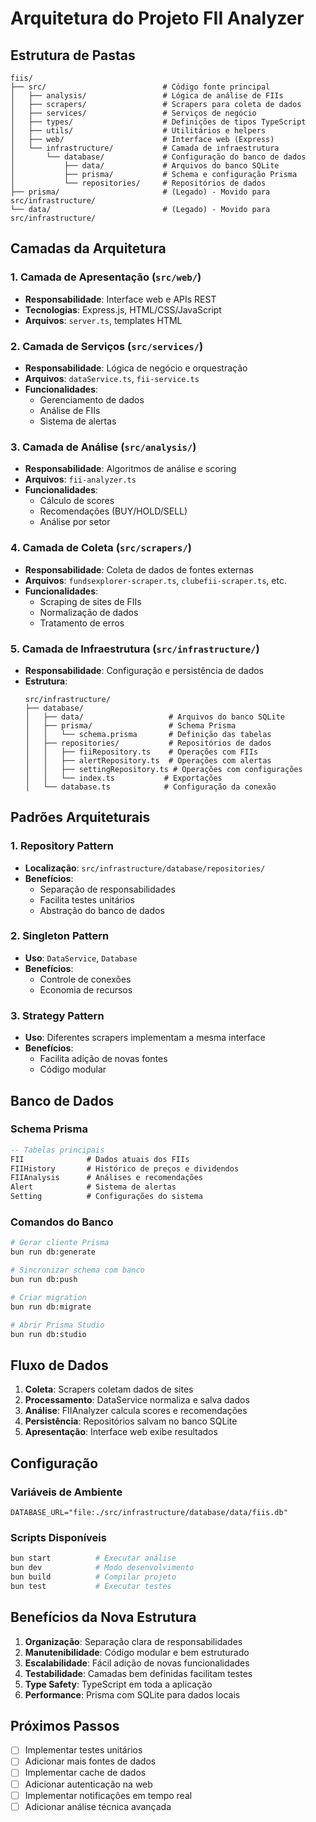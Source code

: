 # Arquitetura do Projeto FII Analyzer

## Estrutura de Pastas

```
fiis/
├── src/                          # Código fonte principal
│   ├── analysis/                 # Lógica de análise de FIIs
│   ├── scrapers/                 # Scrapers para coleta de dados
│   ├── services/                 # Serviços de negócio
│   ├── types/                    # Definições de tipos TypeScript
│   ├── utils/                    # Utilitários e helpers
│   ├── web/                      # Interface web (Express)
│   └── infrastructure/           # Camada de infraestrutura
│       └── database/             # Configuração do banco de dados
│           ├── data/             # Arquivos do banco SQLite
│           ├── prisma/           # Schema e configuração Prisma
│           └── repositories/     # Repositórios de dados
├── prisma/                       # (Legado) - Movido para src/infrastructure/
└── data/                         # (Legado) - Movido para src/infrastructure/
```

## Camadas da Arquitetura

### 1. Camada de Apresentação (`src/web/`)
- **Responsabilidade**: Interface web e APIs REST
- **Tecnologias**: Express.js, HTML/CSS/JavaScript
- **Arquivos**: `server.ts`, templates HTML

### 2. Camada de Serviços (`src/services/`)
- **Responsabilidade**: Lógica de negócio e orquestração
- **Arquivos**: `dataService.ts`, `fii-service.ts`
- **Funcionalidades**: 
  - Gerenciamento de dados
  - Análise de FIIs
  - Sistema de alertas

### 3. Camada de Análise (`src/analysis/`)
- **Responsabilidade**: Algoritmos de análise e scoring
- **Arquivos**: `fii-analyzer.ts`
- **Funcionalidades**:
  - Cálculo de scores
  - Recomendações (BUY/HOLD/SELL)
  - Análise por setor

### 4. Camada de Coleta (`src/scrapers/`)
- **Responsabilidade**: Coleta de dados de fontes externas
- **Arquivos**: `fundsexplorer-scraper.ts`, `clubefii-scraper.ts`, etc.
- **Funcionalidades**:
  - Scraping de sites de FIIs
  - Normalização de dados
  - Tratamento de erros

### 5. Camada de Infraestrutura (`src/infrastructure/`)
- **Responsabilidade**: Configuração e persistência de dados
- **Estrutura**:
  ```
  src/infrastructure/
  ├── database/
  │   ├── data/                   # Arquivos do banco SQLite
  │   ├── prisma/                 # Schema Prisma
  │   │   └── schema.prisma       # Definição das tabelas
  │   ├── repositories/           # Repositórios de dados
  │   │   ├── fiiRepository.ts    # Operações com FIIs
  │   │   ├── alertRepository.ts  # Operações com alertas
  │   │   ├── settingRepository.ts # Operações com configurações
  │   │   └── index.ts           # Exportações
  │   └── database.ts            # Configuração da conexão
  ```

## Padrões Arquiteturais

### 1. Repository Pattern
- **Localização**: `src/infrastructure/database/repositories/`
- **Benefícios**:
  - Separação de responsabilidades
  - Facilita testes unitários
  - Abstração do banco de dados

### 2. Singleton Pattern
- **Uso**: `DataService`, `Database`
- **Benefícios**:
  - Controle de conexões
  - Economia de recursos

### 3. Strategy Pattern
- **Uso**: Diferentes scrapers implementam a mesma interface
- **Benefícios**:
  - Facilita adição de novas fontes
  - Código modular

## Banco de Dados

### Schema Prisma
```sql
-- Tabelas principais
FII              # Dados atuais dos FIIs
FIIHistory       # Histórico de preços e dividendos
FIIAnalysis      # Análises e recomendações
Alert            # Sistema de alertas
Setting          # Configurações do sistema
```

### Comandos do Banco
```bash
# Gerar cliente Prisma
bun run db:generate

# Sincronizar schema com banco
bun run db:push

# Criar migration
bun run db:migrate

# Abrir Prisma Studio
bun run db:studio
```

## Fluxo de Dados

1. **Coleta**: Scrapers coletam dados de sites
2. **Processamento**: DataService normaliza e salva dados
3. **Análise**: FIIAnalyzer calcula scores e recomendações
4. **Persistência**: Repositórios salvam no banco SQLite
5. **Apresentação**: Interface web exibe resultados

## Configuração

### Variáveis de Ambiente
```env
DATABASE_URL="file:./src/infrastructure/database/data/fiis.db"
```

### Scripts Disponíveis
```bash
bun start          # Executar análise
bun dev            # Modo desenvolvimento
bun build          # Compilar projeto
bun test           # Executar testes
```

## Benefícios da Nova Estrutura

1. **Organização**: Separação clara de responsabilidades
2. **Manutenibilidade**: Código modular e bem estruturado
3. **Escalabilidade**: Fácil adição de novas funcionalidades
4. **Testabilidade**: Camadas bem definidas facilitam testes
5. **Type Safety**: TypeScript em toda a aplicação
6. **Performance**: Prisma com SQLite para dados locais

## Próximos Passos

- [ ] Implementar testes unitários
- [ ] Adicionar mais fontes de dados
- [ ] Implementar cache de dados
- [ ] Adicionar autenticação na web
- [ ] Implementar notificações em tempo real
- [ ] Adicionar análise técnica avançada 